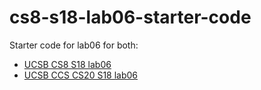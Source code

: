 # cs8-s18-lab06-starter-code

Starter code for lab06 for both:

* [UCSB CS8 S18 lab06](https://ucsb-cs8-s18.github.io/lab/lab06)
* [UCSB CCS CS20 S18 lab06](https://ucsb-ccs-cs20-s18.github.io/lab/lab06)
